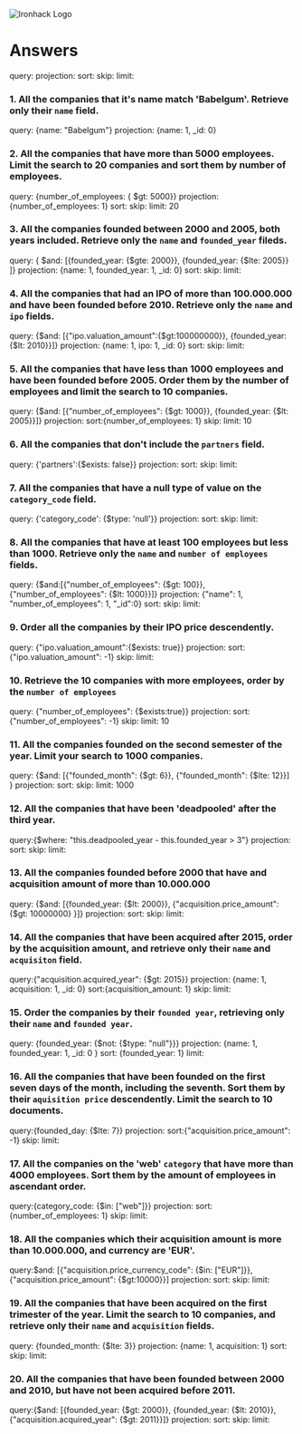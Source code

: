 ![Ironhack Logo](https://i.imgur.com/1QgrNNw.png)

# Answers

query:
projection:
sort:
skip:
limit:

### 1. All the companies that it's name match 'Babelgum'. Retrieve only their `name` field.

query: {name: "Babelgum"}
projection: {name: 1, _id: 0}

### 2. All the companies that have more than 5000 employees. Limit the search to 20 companies and sort them by **number of employees**.

query: {number_of_employees: { $gt: 5000}}
projection:{number_of_employees: 1}
sort:
skip:
limit: 20 

### 3. All the companies founded between 2000 and 2005, both years included. Retrieve only the `name` and `founded_year` fileds.

query: { $and: [{founded_year: {$gte: 2000}}, {founded_year: {$lte: 2005}} ]}
projection: {name: 1, founded_year: 1, _id: 0}
sort:
skip:
limit:

### 4. All the companies that had an IPO of more than 100.000.000 and have been founded before 2010. Retrieve only the `name` and `ipo` fields.
query: {$and: [{"ipo.valuation_amount":{$gt:100000000}}, {founded_year: {$lt: 2010}}]}
projection: {name: 1, ipo: 1, _id: 0}
sort:
skip:
limit:

### 5. All the companies that have less than 1000 employees and have been founded before 2005. Order them by the number of employees and limit the search to 10 companies.
query: {$and: [{"number_of_employees": {$gt: 1000}}, {founded_year: {$lt: 2005}}]}
projection:
sort:{number_of_employees: 1}
skip:
limit: 10

### 6. All the companies that don't include the `partners` field.
query: {'partners':{$exists: false}}
projection:
sort:
skip:
limit:

### 7. All the companies that have a null type of value on the `category_code` field.
query:	{'category_code': {$type: 'null'}}
projection:
sort:
skip:
limit:

### 8. All the companies that have at least 100 employees but less than 1000. Retrieve only the `name` and `number of employees` fields.
query:	{$and:[{"number_of_employees": {$gt: 100}}, {"number_of_employees": {$lt: 1000}}]}
projection: {"name": 1, "number_of_employees": 1, "_id":0}
sort:
skip:
limit:

### 9. Order all the companies by their IPO price descendently.
query: {"ipo.valuation_amount":{$exists: true}}
projection:
sort:{"ipo.valuation_amount": -1}
skip:
limit:

### 10. Retrieve the 10 companies with more employees, order by the `number of employees`
query: {"number_of_employees": {$exists:true}} 
projection:
sort: {"number_of_employees": -1}
skip:
limit: 10

### 11. All the companies founded on the second semester of the year. Limit your search to 1000 companies.
query: {$and: [{"founded_month": {$gt: 6}}, {"founded_month": {$lte: 12}}] }
projection:
sort:
skip:
limit: 1000

### 12. All the companies that have been 'deadpooled' after the third year.
query:{$where: "this.deadpooled_year - this.founded_year > 3"}
projection:
sort:
skip:
limit:

### 13. All the companies founded before 2000 that have and acquisition amount of more than 10.000.000
query: {$and: [{founded_year: {$lt: 2000}}, {"acquisition.price_amount": {$gt: 10000000} }]}
projection:
sort:
skip:
limit:

### 14. All the companies that have been acquired after 2015, order by the acquisition amount, and retrieve only their `name` and `acquisiton` field.
query:{"acquisition.acquired_year": {$gt: 2015}}
projection: {name: 1, acquisition: 1, _id: 0}
sort:{acquisition_amount: 1}
skip:
limit:

### 15. Order the companies by their `founded year`, retrieving only their `name` and `founded year`.

query: {founded_year: {$not: {$type: "null"}}}
projection: {name: 1, founded_year: 1, _id: 0 }
sort: {founded_year: 1}
limit:
### 16. All the companies that have been founded on the first seven days of the month, including the seventh. Sort them by their `aquisition price` descendently. Limit the search to 10 documents.
query:{founded_day: {$lte: 7}}
projection:
sort:{"acquisition.price_amount": -1}
skip:
limit:

### 17. All the companies on the 'web' `category` that have more than 4000 employees. Sort them by the amount of employees in ascendant order.
query:{category_code: {$in: ["web"]}}
projection:
sort:{number_of_employees: 1}
skip:
limit:

### 18. All the companies which their acquisition amount is more than 10.000.000, and currency are 'EUR'.
query:$and: [{"acquisition.price_currency_code": {$in: ["EUR"]}}, {"acquisition.price_amount": {$gt:10000}}]
projection:
sort:
skip:
limit:

### 19. All the companies that have been acquired on the first trimester of the year. Limit the search to 10 companies, and retrieve only their `name` and `acquisition` fields.
query: {founded_month: {$lte: 3}}
projection: {name: 1, acquisition: 1}
sort:
skip:
limit:

### 20. All the companies that have been founded between 2000 and 2010, but have not been acquired before 2011.
query:{$and: [{founded_year: {$gt: 2000}}, {founded_year: {$lt: 2010}}, {"acquisition.acquired_year": {$gt: 2011}}]}
projection:
sort:
skip:
limit:
